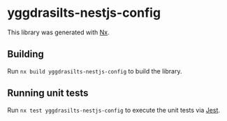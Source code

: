 # yggdrasilts-nestjs-config

This library was generated with [Nx](https://nx.dev).

## Building

Run `nx build yggdrasilts-nestjs-config` to build the library.

## Running unit tests

Run `nx test yggdrasilts-nestjs-config` to execute the unit tests via [Jest](https://jestjs.io).
